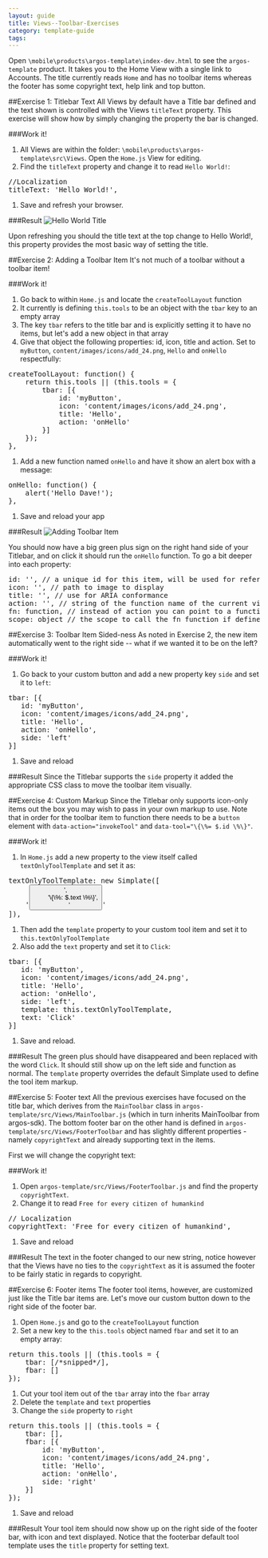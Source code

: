 ---
layout: guide
title: Views--Toolbar-Exercises
category: template-guide
tags: 
---
Open `\mobile\products\argos-template\index-dev.html` to see the `argos-template` product. It takes you to the Home View with a single link to Accounts. The title currently reads `Home` and has no toolbar items whereas the footer has some copyright text, help link and top button.

##Exercise 1: Titlebar Text
All Views by default have a Title bar defined and the text shown is controlled with the Views `titleText` property. This exercise will show how by simply changing the property the bar is changed.

###Work it!
1. All Views are within the folder: `\mobile\products\argos-template\src\Views`. Open the `Home.js` View for editing.
1. Find the `titleText` property and change it to read `Hello World!`:

<pre class="brush: js">
//Localization
titleText: 'Hello World!',
</pre>

1. Save and refresh your browser.

###Result
![Hello World Title](http://sage.github.com/argos/images/template-guide/toolbar-hello.png)

Upon refreshing you should the title text at the top change to Hello World!, this property provides the most basic way of setting the title.

##Exercise 2: Adding a Toolbar Item
It's not much of a toolbar without a toolbar item!

###Work it!
1. Go back to within `Home.js` and locate the `createToolLayout` function
1. It currently is defining `this.tools` to be an object with the `tbar` key to an empty array
1. The key `tbar` refers to the title bar and is explicitly setting it to have no items, but let's add a new object in that array
1. Give that object the following properties: id, icon, title and action. Set to `myButton`, `content/images/icons/add_24.png`, `Hello` and `onHello` respectfully:

<pre class="brush: js">
createToolLayout: function() {
    return this.tools || (this.tools = {
        tbar: [{
            id: 'myButton',
            icon: 'content/images/icons/add_24.png',
            title: 'Hello',
            action: 'onHello'
        }]
    });
},
</pre>

1. Add a new function named `onHello` and have it show an alert box with a message:

<pre class="brush: js">
onHello: function() {
    alert('Hello Dave!');
},
</pre>

1. Save and reload your app

###Result
![Adding Toolbar Item](http://sage.github.com/argos/images/template-guide/toolbar-button.png)

You should now have a big green plus sign on the right hand side of your Titlebar, and on click it should run the `onHello` function. To go a bit deeper into each property:

<pre class="brush: js">
id: '', // a unique id for this item, will be used for referencing
icon: '', // path to image to display
title: '', // use for ARIA conformance
action: '', // string of the function name of the current view to run on click
fn: function, // instead of action you can point to a function to run directly, or define inline
scope: object // the scope to call the fn function if defined, defaults to current view
</pre>

##Exercise 3: Toolbar Item Sided-ness
As noted in Exercise 2, the new item automatically went to the right side -- what if we wanted it to be on the left?

###Work it!
1. Go back to your custom button and add a new property key `side` and set it to `left`:

<pre class="brush: js">
tbar: [{
   id: 'myButton',
   icon: 'content/images/icons/add_24.png',
   title: 'Hello',
   action: 'onHello',
   side: 'left'
}]
</pre>

1. Save and reload

###Result
Since the Titlebar supports the `side` property it added the appropriate CSS class to move the toolbar item visually.

##Exercise 4: Custom Markup
Since the Titlebar only supports icon-only items out the box you may wish to pass in your own markup to use. Note that in order for the toolbar item to function there needs to be a `button` element with `data-action="invokeTool"` and `data-tool="\{\%= $.id \%\}"`.

###Work it!

1. In `Home.js` add a new property to the view itself called `textOnlyToolTemplate` and set it as:

<pre class="brush: js">
textOnlyToolTemplate: new Simplate([
    '<button class="button toolButton toolButton-\{\%= $.side || "right" \%\} \{\%= ($$.enabled) ? "" : "toolButton-disabled" \%\} \{\%= $.cls \%\}"',
            'data-action="invokeTool" data-tool="\{\%= $.id \%\}"',
            'aria-label="\{\%: $.title || $.id \%\}">',
        '<span>\{\%: $.text \%\}</span>',
    '</button>'
]),
</pre>

1. Then add the `template` property to your custom tool item and set it to `this.textOnlyToolTemplate`
1. Also add the `text` property and set it to `Click`:

<pre class="brush: js">
tbar: [{
   id: 'myButton',
   icon: 'content/images/icons/add_24.png',
   title: 'Hello',
   action: 'onHello',
   side: 'left',
   template: this.textOnlyToolTemplate,
   text: 'Click'
}]
</pre>

1. Save and reload.

###Result
The green plus should have disappeared and been replaced with the word `Click`. It should still show up on the left side and function as normal. The `template` property overrides the default Simplate used to define the tool item markup.

##Exercise 5: Footer text
All the previous exercises have focused on the title bar, which derives from the `MainToolbar` class in `argos-template/src/Views/MainToolbar.js` (which in turn inherits MainToolbar from argos-sdk). The bottom footer bar on the other hand is defined in `argos-template/src/Views/FooterToolbar` and has slightly different properties - namely `copyrightText` and already supporting text in the items.

First we will change the copyright text:

###Work it!
1. Open `argos-template/src/Views/FooterToolbar.js` and find the property `copyrightText`.
1. Change it to read `Free for every citizen of humankind`

<pre class="brush: js">
// Localization
copyrightText: 'Free for every citizen of humankind',
</pre>

1. Save and reload

###Result
The text in the footer changed to our new string, notice however that the Views have no ties to the `copyrightText` as it is assumed the footer to be fairly static in regards to copyright.

##Exercise 6: Footer items
The footer tool items, however, are customized just like the Title bar items are. Let's move our custom button down to the right side of the footer bar.

1. Open `Home.js` and go to the `createToolLayout` function
1. Set a new key to the `this.tools` object named `fbar` and set it to an empty array:

<pre class="brush: js">
return this.tools || (this.tools = {
    tbar: [/*snipped*/],
    fbar: []
});
</pre>

1. Cut your tool item out of the `tbar` array into the `fbar` array
1. Delete the `template` and `text` properties
1. Change the `side` property to `right`

<pre class="brush: js">
return this.tools || (this.tools = {
    tbar: [],
    fbar: [{
        id: 'myButton',
        icon: 'content/images/icons/add_24.png',
        title: 'Hello',
        action: 'onHello',
        side: 'right'
    }]
});
</pre>

1. Save and reload

###Result
Your tool item should now show up on the right side of the footer bar, with icon and text displayed. Notice that the footerbar default tool template uses the `title` property for setting text.